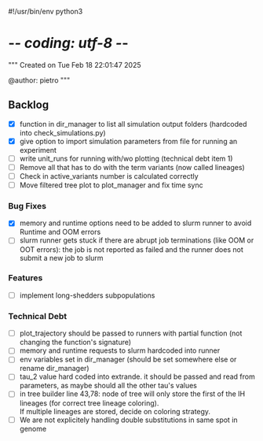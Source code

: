 #!/usr/bin/env python3
# -*- coding: utf-8 -*-
"""
Created on Tue Feb 18 22:01:47 2025

@author: pietro
"""

## Backlog
- [x] function in dir_manager to list all simulation output folders (hardcoded into check_simulations.py)
- [x] give option to import simulation parameters from file for running an experiment
- [ ] write unit_runs for running with/wo plotting (technical debt item 1)
- [ ] Remove all that has to do with the term variants (now called lineages)
- [ ] Check in active_variants number is calculated correctly
- [ ] Move filtered tree plot to plot_manager and fix time sync

### Bug Fixes
- [x] memory and runtime options need to be added to slurm runner to avoid Runtime and OOM errors
- [ ] slurm runner gets stuck if there are abrupt job terminations (like OOM or OOT errors): the job is not reported as failed and the runner does not submit a new job to slurm

### Features
- [ ] implement long-shedders subpopulations

### Technical Debt
- [ ] plot_trajectory should be passed to runners with partial function (not changing the function's signature)
- [ ] memory and runtime requests to slurm hardcoded into runner
- [ ] env variables set in dir_manager (should be set somewhere else or rename dir_manager)
- [ ] tau_2 value hard coded into extrande. it should be passed and read from parameters, as maybe should all the other tau's values 
- [ ] in tree builder line 43,78: node of tree will only store the first of the IH lineages (for correct tree lineage coloring).  
      If multiple lineages are stored, decide on coloring strategy.
- [ ] We are not explicitely handling double substitutions in same spot in genome